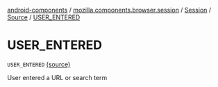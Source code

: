 [android-components](../../../index.md) / [mozilla.components.browser.session](../../index.md) / [Session](../index.md) / [Source](index.md) / [USER_ENTERED](./-u-s-e-r_-e-n-t-e-r-e-d.md)

# USER_ENTERED

`USER_ENTERED` [(source)](https://github.com/mozilla-mobile/android-components/blob/master/components/browser/session/src/main/java/mozilla/components/browser/session/Session.kt#L161)

User entered a URL or search term

